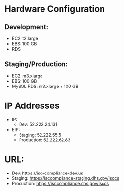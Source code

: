 # Hardware Configuration
## Development:
  * EC2: t2.large
  * EBS: 100 GB
  * RDS: 

## Staging/Production:
  * EC2: m3.xlarge
  * EBS: 100 GB
  * MySQL RDS: m3.xlarge + 100 GB

# IP Addresses
* IP:
  * Dev: 52.222.24.131
* EIP:
  * Staging: 52.222.55.5
  * Production: 52.222.62.83

# URL:
  * Dev: https://isc-compliance-dev.us
  * Staging: https://isccompliance-staging.dhs.gov/isccs
  * Production: https://isccompliance.dhs.gov/isccs
